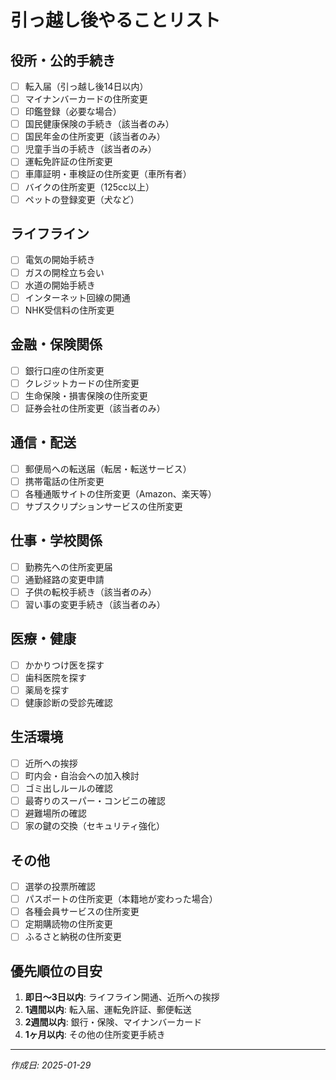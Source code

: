 # 引っ越し後やることリスト

## 役所・公的手続き
- [ ] 転入届（引っ越し後14日以内）
- [ ] マイナンバーカードの住所変更
- [ ] 印鑑登録（必要な場合）
- [ ] 国民健康保険の手続き（該当者のみ）
- [ ] 国民年金の住所変更（該当者のみ）
- [ ] 児童手当の手続き（該当者のみ）
- [ ] 運転免許証の住所変更
- [ ] 車庫証明・車検証の住所変更（車所有者）
- [ ] バイクの住所変更（125cc以上）
- [ ] ペットの登録変更（犬など）

## ライフライン
- [ ] 電気の開始手続き
- [ ] ガスの開栓立ち会い
- [ ] 水道の開始手続き
- [ ] インターネット回線の開通
- [ ] NHK受信料の住所変更

## 金融・保険関係
- [ ] 銀行口座の住所変更
- [ ] クレジットカードの住所変更
- [ ] 生命保険・損害保険の住所変更
- [ ] 証券会社の住所変更（該当者のみ）

## 通信・配送
- [ ] 郵便局への転送届（転居・転送サービス）
- [ ] 携帯電話の住所変更
- [ ] 各種通販サイトの住所変更（Amazon、楽天等）
- [ ] サブスクリプションサービスの住所変更

## 仕事・学校関係
- [ ] 勤務先への住所変更届
- [ ] 通勤経路の変更申請
- [ ] 子供の転校手続き（該当者のみ）
- [ ] 習い事の変更手続き（該当者のみ）

## 医療・健康
- [ ] かかりつけ医を探す
- [ ] 歯科医院を探す
- [ ] 薬局を探す
- [ ] 健康診断の受診先確認

## 生活環境
- [ ] 近所への挨拶
- [ ] 町内会・自治会への加入検討
- [ ] ゴミ出しルールの確認
- [ ] 最寄りのスーパー・コンビニの確認
- [ ] 避難場所の確認
- [ ] 家の鍵の交換（セキュリティ強化）

## その他
- [ ] 選挙の投票所確認
- [ ] パスポートの住所変更（本籍地が変わった場合）
- [ ] 各種会員サービスの住所変更
- [ ] 定期購読物の住所変更
- [ ] ふるさと納税の住所変更

## 優先順位の目安
1. **即日〜3日以内**: ライフライン開通、近所への挨拶
2. **1週間以内**: 転入届、運転免許証、郵便転送
3. **2週間以内**: 銀行・保険、マイナンバーカード
4. **1ヶ月以内**: その他の住所変更手続き

---
*作成日: 2025-01-29*
